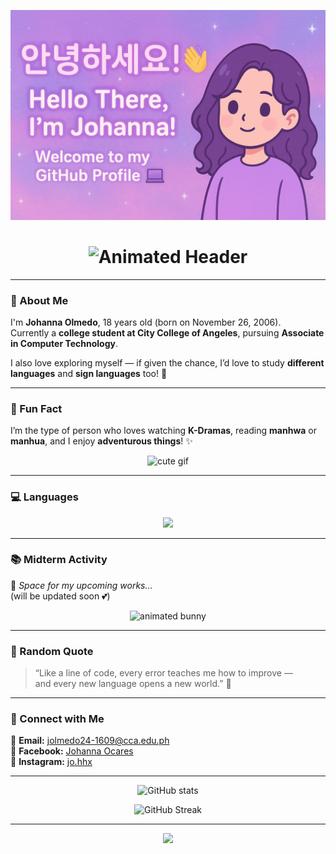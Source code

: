 ![image alt](https://github.com/joa-an/joa-an/blob/1c519d1f73c357df7a71e493af88b981e2e1963f/file_000000009e146208a25a72859727f68b.png)




<!-- Animated Header -->
<h1 align="center">
  <img src="https://readme-typing-svg.herokuapp.com?font=Fira+Code&weight=600&size=30&duration=2500&pause=1000&color=A41F13&center=true&vCenter=true&width=600&lines=안녕하세요!!+;Hello+There,+I'm+Johanna!+;Welcome+to+my+GitHub+Profile!+✨" alt="Animated Header" />
</h1>



---

### 🌷 About Me   
I'm **Johanna Olmedo**, 18 years old (born on November 26, 2006).  
Currently a **college student at City College of Angeles**, pursuing **Associate in Computer Technology**.  

I also love exploring myself — if given the chance, I’d love to study **different languages** and **sign languages** too! 🩵  

---

### 🌸 Fun Fact  
I’m the type of person who loves watching **K-Dramas**, reading **manhwa** or **manhua**, and I enjoy **adventurous things**! ✨  

<p align="center">
  <img src="https://media.giphy.com/media/13borq7Zo2kulO/giphy.gif" width="120px" alt="cute gif" />
</p>

---

### 💻 Languages  
<p align="center">
  <img src="https://skillicons.dev/icons?i=c,java,python&theme=light" height="50px" />
</p>

---

### 📚 Midterm Activity  
🌼 _Space for my upcoming works..._  
(will be updated soon 💕)

<p align="center">
  <img src="https://media.giphy.com/media/j5hymZzjqyD5I/giphy.gif" width="100px" alt="animated bunny" />
</p>

---

### 💬 Random Quote  
> “Like a line of code, every error teaches me how to improve —  
> and every new language opens a new world.” 🌙  

---

### 🌈 Connect with Me  
📧 **Email:** jolmedo24-1609@cca.edu.ph  
💬 **Facebook:** [Johanna Ocares](https://facebook.com/)  
📸 **Instagram:** [jo.hhx](https://instagram.com/jo.hhx)

---

<p align="center">
  <img src="https://github-readme-stats.vercel.app/api?username=JohannaOlmedo&show_icons=true&theme=graywhite&title_color=F4BBD0&icon_color=F2A6B3" alt="GitHub stats" />
</p>

<p align="center">
  <img src="https://github-readme-streak-stats.herokuapp.com?user=JohannaOlmedo&theme=graywhite&ring=F4BBD0&fire=F4BBD0&currStreakLabel=F4BBD0" alt="GitHub Streak" />
</p>

---

<p align="center">
  <img src="https://capsule-render.vercel.app/api?type=wave&color=F4BBD0&height=120&section=footer" />
</p>
